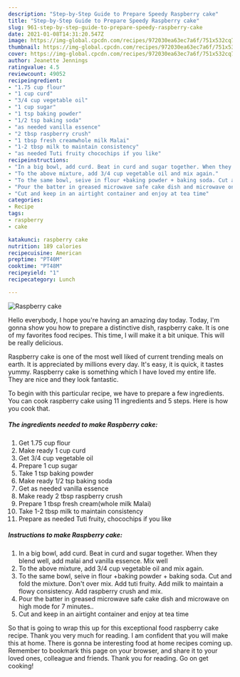 ```yaml
---
description: "Step-by-Step Guide to Prepare Speedy Raspberry cake"
title: "Step-by-Step Guide to Prepare Speedy Raspberry cake"
slug: 961-step-by-step-guide-to-prepare-speedy-raspberry-cake
date: 2021-01-08T14:31:20.547Z
image: https://img-global.cpcdn.com/recipes/972030ea63ec7a6f/751x532cq70/raspberry-cake-recipe-main-photo.jpg
thumbnail: https://img-global.cpcdn.com/recipes/972030ea63ec7a6f/751x532cq70/raspberry-cake-recipe-main-photo.jpg
cover: https://img-global.cpcdn.com/recipes/972030ea63ec7a6f/751x532cq70/raspberry-cake-recipe-main-photo.jpg
author: Jeanette Jennings
ratingvalue: 4.5
reviewcount: 49052
recipeingredient:
- "1.75 cup flour"
- "1 cup curd"
- "3/4 cup vegetable oil"
- "1 cup sugar"
- "1 tsp baking powder"
- "1/2 tsp baking soda"
- "as needed vanilla essence"
- "2 tbsp raspberry crush"
- "1 tbsp fresh creamwhole milk Malai"
- "1-2 tbsp milk to maintain consistency"
- "as needed Tuti fruity chocochips if you like"
recipeinstructions:
- "In a big bowl, add curd. Beat in curd and sugar together. When they blend well, add malai and vanilla essence. Mix well"
- "To the above mixture, add 3/4 cup vegetable oil and mix again."
- "To the same bowl, seive in flour +baking powder + baking soda. Cut and fold the mixture. Don&#39;t over mix. Add tuti fruity. Add milk to maintain a flowy consistency. Add raspberry crush and mix."
- "Pour the batter in greased microwave safe cake dish and microwave on high mode for 7 minutes.."
- "Cut and keep in an airtight container and enjoy at tea time"
categories:
- Recipe
tags:
- raspberry
- cake

katakunci: raspberry cake 
nutrition: 189 calories
recipecuisine: American
preptime: "PT40M"
cooktime: "PT48M"
recipeyield: "1"
recipecategory: Lunch

---
```



![Raspberry cake](https://img-global.cpcdn.com/recipes/972030ea63ec7a6f/751x532cq70/raspberry-cake-recipe-main-photo.jpg)

Hello everybody, I hope you're having an amazing day today. Today, I'm gonna show you how to prepare a distinctive dish, raspberry cake. It is one of my favorites food recipes. This time, I will make it a bit unique. This will be really delicious.

Raspberry cake is one of the most well liked of current trending meals on earth. It is appreciated by millions every day. It's easy, it is quick, it tastes yummy. Raspberry cake is something which I have loved my entire life. They are nice and they look fantastic.




To begin with this particular recipe, we have to prepare a few ingredients. You can cook raspberry cake using 11 ingredients and 5 steps. Here is how you cook that.

<!--inarticleads1-->

##### The ingredients needed to make Raspberry cake:

1. Get 1.75 cup flour
1. Make ready 1 cup curd
1. Get 3/4 cup vegetable oil
1. Prepare 1 cup sugar
1. Take 1 tsp baking powder
1. Make ready 1/2 tsp baking soda
1. Get as needed vanilla essence
1. Make ready 2 tbsp raspberry crush
1. Prepare 1 tbsp fresh cream(whole milk Malai)
1. Take 1-2 tbsp milk to maintain consistency
1. Prepare as needed Tuti fruity, chocochips if you like




<!--inarticleads2-->

##### Instructions to make Raspberry cake:

1. In a big bowl, add curd. Beat in curd and sugar together. When they blend well, add malai and vanilla essence. Mix well
1. To the above mixture, add 3/4 cup vegetable oil and mix again.
1. To the same bowl, seive in flour +baking powder + baking soda. Cut and fold the mixture. Don&#39;t over mix. Add tuti fruity. Add milk to maintain a flowy consistency. Add raspberry crush and mix.
1. Pour the batter in greased microwave safe cake dish and microwave on high mode for 7 minutes..
1. Cut and keep in an airtight container and enjoy at tea time




So that is going to wrap this up for this exceptional food raspberry cake recipe. Thank you very much for reading. I am confident that you will make this at home. There is gonna be interesting food at home recipes coming up. Remember to bookmark this page on your browser, and share it to your loved ones, colleague and friends. Thank you for reading. Go on get cooking!
